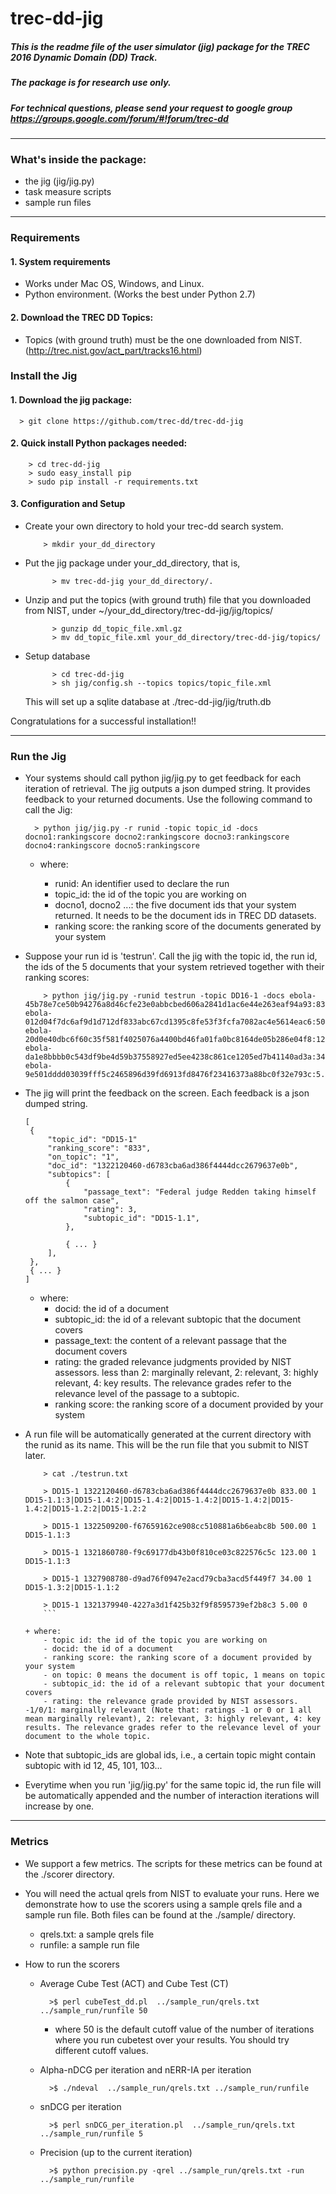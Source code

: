 # trec-dd-jig

##### This is the readme file of  the user simulator (jig) package for the TREC 2016 Dynamic Domain (DD) Track.
##### The package is for research use only.

##### For technical questions, please send your request to google group https://groups.google.com/forum/#!forum/trec-dd

**************************************************************************

### What's inside the package:

* the jig (jig/jig.py)
* task measure scripts
* sample run files

**************************************************************************

### Requirements

#### 1. System requirements
- Works under Mac OS, Windows, and Linux.
- Python environment. (Works the best under Python 2.7)


#### 2. Download the TREC DD Topics:

- Topics (with ground truth) must be the one downloaded from NIST. (http://trec.nist.gov/act_part/tracks16.html)


### Install the Jig

#### 1. Download the jig package:

  ``` shell
    > git clone https://github.com/trec-dd/trec-dd-jig
  ```

#### 2. Quick install Python packages needed:

        > cd trec-dd-jig
        > sudo easy_install pip
        > sudo pip install -r requirements.txt


#### 3. Configuration and Setup
- Create your own directory to hold your trec-dd search system.
    ``` shell
        > mkdir your_dd_directory
    ```

- Put the jig package under your_dd_directory, that is,
  ``` shell
        > mv trec-dd-jig your_dd_directory/.
  ```

- Unzip and put the topics (with ground truth) file that you downloaded from NIST, under ~/your_dd_directory/trec-dd-jig/jig/topics/
  ``` shell
        > gunzip dd_topic_file.xml.gz
        > mv dd_topic_file.xml your_dd_directory/trec-dd-jig/topics/
  ```

- Setup database

  ``` shell
        > cd trec-dd-jig
        > sh jig/config.sh --topics topics/topic_file.xml
  ```
  This will set up a sqlite database at ./trec-dd-jig/jig/truth.db

 Congratulations for a successful installation!!

**************************************************************************
### Run the Jig
- Your systems should call python jig/jig.py to get feedback for each iteration of retrieval. The jig outputs a json dumped string. It provides feedback to your returned documents. Use the following command to call the Jig:

  ``` shell
    > python jig/jig.py -r runid -topic topic_id -docs docno1:rankingscore docno2:rankingscore docno3:rankingscore docno4:rankingscore docno5:rankingscore
  ```

    + where:

        - runid: An identifier used to declare the run
        - topic_id: the id of the topic you are working on
        - docno1, docno2 ...: the five document ids that your system returned. It needs to be the document ids in TREC DD datasets.
        - ranking score: the ranking score of the documents generated by your system

-  Suppose your run id is 'testrun'. Call the jig with the topic id, the run id, the ids of the 5 documents that your system retrieved together with their ranking scores:

    ``` shell
        > python jig/jig.py -runid testrun -topic DD16-1 -docs ebola-45b78e7ce50b94276a8d46cfe23e0abbcbed606a2841d1ac6e44e263eaf94a93:833.00 ebola-012d04f7dc6af9d1d712df833abc67cd1395c8fe53f3fcfa7082ac4e5614eac6:500.00 ebola-20d0e40dbc6f60c35f581f4025076a4400bd46fa01fa0bc8164de05b286e04f8:123.00 ebola-da1e8bbbb0c543df9be4d59b37558927ed5ee4238c861ce1205ed7b41140ad3a:34.00 ebola-9e501dddd03039fff5c2465896d39fd6913fd8476f23416373a88bc0f32e793c:5.00
    ```

- The jig will print the feedback on the screen. Each feedback is a json dumped string.

    ``` shell
    [
     {
         "topic_id": "DD15-1"
         "ranking_score": "833",
         "on_topic": "1",
         "doc_id": "1322120460-d6783cba6ad386f4444dcc2679637e0b",
         "subtopics": [
             {
                 "passage_text": "Federal judge Redden taking himself off the salmon case",
                 "rating": 3,
                 "subtopic_id": "DD15-1.1",
             },

             { ... }
         ],
     },
     { ... }
    ]

    ```
    + where:
        - docid: the id of a document
        - subtopic_id: the id of a relevant subtopic that the document covers
        - passage_text: the content of a relevant passage that the document covers
        - rating: the graded relevance judgments provided by NIST assessors. less than 2: marginally relevant, 2: relevant, 3: highly relevant, 4: key results. The relevance grades refer to the relevance level of the passage to a subtopic.
        - ranking score: the ranking score of a document provided by your system

- A run file will be automatically generated at the current directory with the runid as its name. This will be the run file that you submit to NIST later.

    ``` shell
        > cat ./testrun.txt

        > DD15-1 1322120460-d6783cba6ad386f4444dcc2679637e0b 833.00 1 DD15-1.1:3|DD15-1.4:2|DD15-1.4:2|DD15-1.4:2|DD15-1.4:2|DD15-1.4:2|DD15-1.2:2|DD15-1.2:2

        > DD15-1 1322509200-f67659162ce908cc510881a6b6eabc8b 500.00 1 DD15-1.1:3

        > DD15-1 1321860780-f9c69177db43b0f810ce03c822576c5c 123.00 1 DD15-1.1:3

        > DD15-1 1327908780-d9ad76f0947e2acd79cba3acd5f449f7 34.00 1 DD15-1.3:2|DD15-1.1:2

        > DD15-1 1321379940-4227a3d1f425b32f9f8595739ef2b8c3 5.00 0
        ```

    + where:
        - topic id: the id of the topic you are working on
        - docid: the id of a document
        - ranking score: the ranking score of a document provided by your system
        - on topic: 0 means the document is off topic, 1 means on topic
        - subtopic_id: the id of a relevant subtopic that your document covers
        - rating: the relevance grade provided by NIST assessors. -1/0/1: marginally relevant (Note that: ratings -1 or 0 or 1 all mean marginally relevant), 2: relevant, 3: highly relevant, 4: key results. The relevance grades refer to the relevance level of your document to the whole topic.

- Note that subtopic_ids are global ids, i.e., a certain topic might contain subtopic with id 12, 45, 101, 103...
- Everytime when you run 'jig/jig.py' for the same topic id, the run file will be automatically appended and the number of interaction iterations will increase by one. 


**************************************************************************


### Metrics
- We support a few metrics. The scripts for these metrics can be found at the ./scorer directory.
- You will need the actual qrels from NIST to evaluate your runs. Here we demonstrate how to use the scorers using a sample qrels file and a sample run file. Both files can be found at the ./sample/ directory.
    + qrels.txt: a sample qrels file
    + runfile: a sample run file
- How to run the scorers

    + Average Cube Test (ACT) and Cube Test (CT)

      ``` shell
        >$ perl cubeTest_dd.pl  ../sample_run/qrels.txt ../sample_run/runfile 50
      ```
        - where 50 is the default cutoff value of the number of iterations where you run cubetest over your results. You should try different cutoff values.

    + Alpha-nDCG per iteration and nERR-IA per iteration

      ``` shell
        >$ ./ndeval  ../sample_run/qrels.txt ../sample_run/runfile
      ```

    + snDCG per iteration

      ``` shell
        >$ perl snDCG_per_iteration.pl  ../sample_run/qrels.txt ../sample_run/runfile 5
      ```

    + Precision (up to the current iteration)

      ``` shell
        >$ python precision.py -qrel ../sample_run/qrels.txt -run ../sample_run/runfile
      ```
